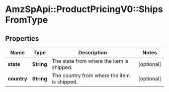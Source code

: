 # AmzSpApi::ProductPricingV0::ShipsFromType

## Properties
Name | Type | Description | Notes
------------ | ------------- | ------------- | -------------
**state** | **String** | The state from where the item is shipped. | [optional] 
**country** | **String** | The country from where the item is shipped. | [optional] 

